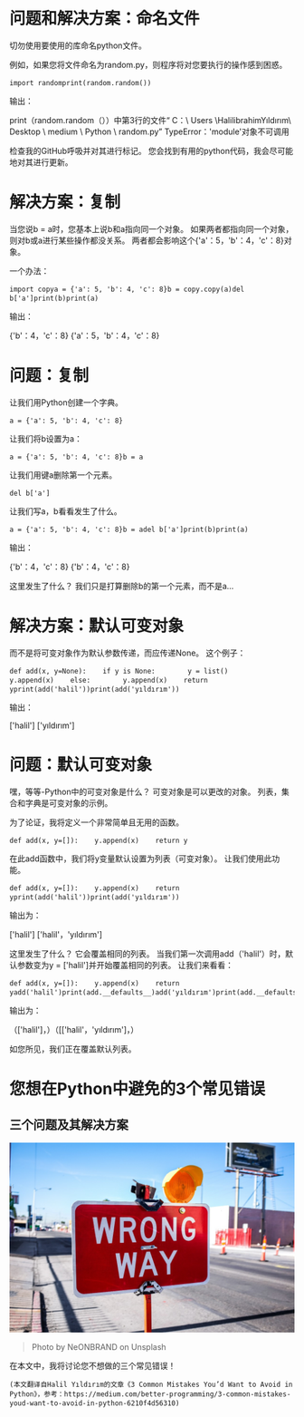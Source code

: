 # 问题和解决方案：命名文件

切勿使用要使用的库命名python文件。

例如，如果您将文件命名为random.py，则程序将对您要执行的操作感到困惑。
```
import randomprint(random.random())
```

输出：

<module> print（random.random（））中第3行的文件“ C：\ Users \HalilibrahimYıldırım\ Desktop \ medium \ Python \ random.py” TypeError：'module'对象不可调用

检查我的GitHub呼吸并对其进行标记。 您会找到有用的python代码，我会尽可能地对其进行更新。
# 解决方案：复制

当您说b = a时，您基本上说b和a指向同一个对象。 如果两者都指向同一个对象，则对b或a进行某些操作都没关系。 两者都会影响这个{'a'：5，'b'：4，'c'：8}对象。

一个办法：
```
import copya = {'a': 5, 'b': 4, 'c': 8}b = copy.copy(a)del b['a']print(b)print(a)
```

输出：

{'b'：4，'c'：8} {'a'：5，'b'：4，'c'：8}
# 问题：复制

让我们用Python创建一个字典。
```
a = {'a': 5, 'b': 4, 'c': 8}
```

让我们将b设置为a：
```
a = {'a': 5, 'b': 4, 'c': 8}b = a
```

让我们用键a删除第一个元素。
```
del b['a']
```

让我们写a，b看看发生了什么。
```
a = {'a': 5, 'b': 4, 'c': 8}b = adel b['a']print(b)print(a)
```

输出：

{'b'：4，'c'：8} {'b'：4，'c'：8}

这里发生了什么？ 我们只是打算删除b的第一个元素，而不是a…
# 解决方案：默认可变对象

而不是将可变对象作为默认参数传递，而应传递None。 这个例子：
```
def add(x, y=None):    if y is None:        y = list()        y.append(x)    else:        y.append(x)    return yprint(add('halil'))print(add('yıldırım'))
```

输出：

['halil'] ['yıldırım']
# 问题：默认可变对象

嘿，等等-Python中的可变对象是什么？ 可变对象是可以更改的对象。 列表，集合和字典是可变对象的示例。

为了论证，我将定义一个非常简单且无用的函数。
```
def add(x, y=[]):    y.append(x)    return y
```

在此add函数中，我们将y变量默认设置为列表（可变对象）。 让我们使用此功能。
```
def add(x, y=[]):    y.append(x)    return yprint(add('halil'))print(add('yıldırım'))
```

输出为：

['halil'] ['halil'，'yıldırım']

这里发生了什么？ 它会覆盖相同的列表。 当我们第一次调用add（'halil'）时，默认参数变为y = ['halil']并开始覆盖相同的列表。 让我们来看看：
```
def add(x, y=[]):    y.append(x)    return yadd('halil')print(add.__defaults__)add('yıldırım')print(add.__defaults__)
```

输出为：

（['halil']，）（[['halil'，'yıldırım']，）

如您所见，我们正在覆盖默认列表。
# 您想在Python中避免的3个常见错误
## 三个问题及其解决方案
![Photo by NeONBRAND on Unsplash](0*OOwsHdyxZq49PKXF)
> Photo by NeONBRAND on Unsplash


在本文中，我将讨论您不想做的三个常见错误！
```
(本文翻译自Halil Yıldırım的文章《3 Common Mistakes You’d Want to Avoid in Python》，参考：https://medium.com/better-programming/3-common-mistakes-youd-want-to-avoid-in-python-6210f4d56310)
```
